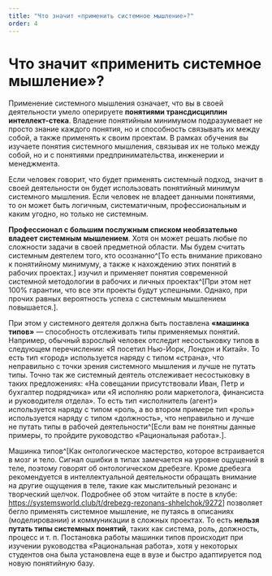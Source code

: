 ```yaml
---
title: "Что значит «применить системное мышление»?"
order: 4
---
```


# Что значит «применить системное мышление»?

Применение системного мышления означает, что вы в своей деятельности умело оперируете **понятиями трансдисциплин интеллект-стека**. Владение понятийным минимумом подразумевает не просто знание каждого понятия, но и способность связывать их между собой, а также применять к своим проектам. В рамках обучения вы изучаете понятия системного мышления, связывая их не только между собой, но и с понятиями предпринимательства, инженерии и менеджмента.

Если человек говорит, что будет применять системный подход, значит в своей деятельности он будет использовать понятийный минимум системного мышления. Если человек не владеет данными понятиями, то он может быть логичным, систематичным, профессиональным и каким угодно, но только не системным.

**Профессионал с большим послужным списком необязательно владеет системным мышлением**. Хотя он может решать любые по сложности задачи в своей предметной области. Мы будем считать системным деятелем того, кто осознанно^[То есть внимание приковано к понятийному минимуму, а также к нахождению этих понятий в рабочих проектах.] изучил и применяет понятия современной системной методологии в рабочих и личных проектах^[При этом нет 100% гарантии, что все эти проекты будут успешными. Однако, при прочих равных вероятность успеха с системным мышлением повышается.].

При этом у системного деятеля должна быть поставлена **«машинка типов»** — способность отслеживать типы применяемых понятий. Например, обычный взрослый человек отследит несостыковку типов в следующем перечислении: «Я посетил Нью-Йорк, Лондон и Китай». То есть тип «город» используется наряду с типом «страна», что неправильно с точки зрения системного мышления и лучше не путать типы. Точно так же системный деятель отслеживает несостыковку в таких предложениях: «На совещании присутствовали Иван, Петр и бухгалтер подрядчика» или «Я исполняю роли маркетолога, финансиста и руководителя отдела». То есть тип «исполнитель (агент)» используется наряду с типом «роль, а во втором примере тип «роль» используется наряду с типом «должность», что неправильно и лучше не путать типы в рабочей деятельности^[Если вам не понятны данные примеры, то пройдите руководство «Рациональная работа».].

Машинка типов^[Как онтологическое мастерство, которое встраивается в мозг и тело. Сигнал ошибки в типах замечается на уровне ощущений в теле, поэтому говорят об онтологическом дребезге. Кроме дребезга рекомендуется в интеллектуальной деятельности обращать внимание на другие ощущения в теле, такие как мыслительный резонанс и творческий щелчок. Подробнее об этом читайте в посте в клубе: <https://systemsworld.club/t/drebezg-rezonans-shhelchok/9272>] позволяет бегло применять системное мышление, не путаясь в описаниях (моделировании) и коммуникации в сложных проектах. То есть **нельзя путать типы системных понятий**, таких как система, роль, должность, процесс и т. п. Постановка работы машинки типов происходит при изучении руководства «Рациональная работа», хотя у некоторых студентов она была установлена еще в вузе и быстро адаптируется под новую понятийную базу.